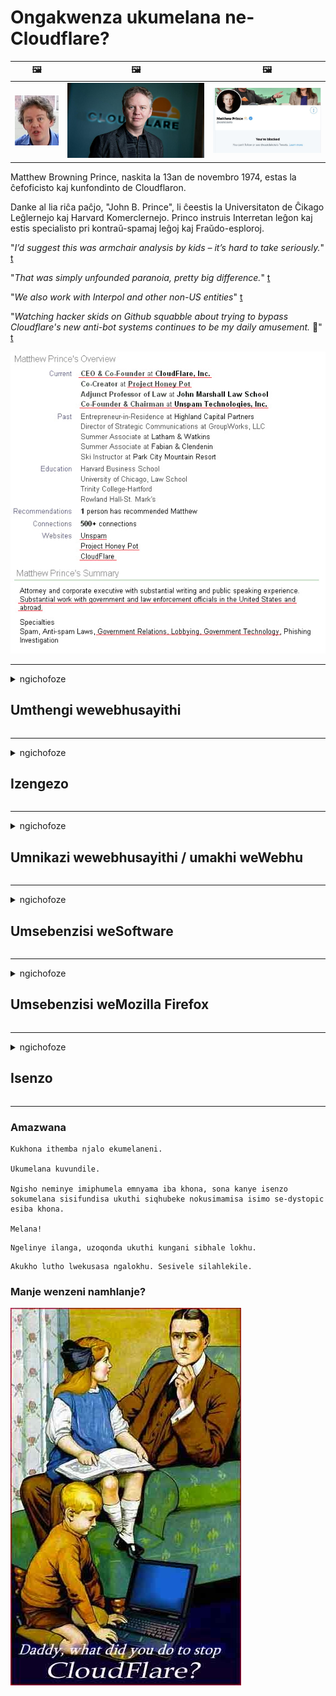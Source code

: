 # Ongakwenza ukumelana ne-Cloudflare?

| 🖼 | 🖼 | 🖼 |
| --- | --- | --- |
| ![](../image/matthew_prince_teen.jpg) | ![](../image/matthew_prince.jpg) | ![](../image/blockedbymatthewprince.jpg) |


Matthew Browning Prince, naskita la 13an de novembro 1974, estas la ĉefoficisto kaj kunfondinto de Cloudflaron.

Danke al lia riĉa paĉjo, "John B. Prince", li ĉeestis la Universitaton de Ĉikago Leĝlernejo kaj Harvard Komerclernejo.
Princo instruis Interretan leĝon kaj estis specialisto pri kontraŭ-spamaj leĝoj kaj Fraŭdo-esploroj.


"*I’d suggest this was armchair analysis by kids – it’s hard to take seriously.*" [t](https://www.theguardian.com/technology/2015/nov/19/cloudflare-accused-by-anonymous-helping-isis)

"*That was simply unfounded paranoia, pretty big difference.*"  [t](https://twitter.com/xxdesmus/status/992757936123359233)

"*We also work with Interpol and other non-US entities*" [t](https://twitter.com/eastdakota/status/1203028504184360960)

"*Watching hacker skids on Github squabble about trying to bypass Cloudflare's new anti-bot systems continues to be my daily amusement.* 🍿" [t](https://twitter.com/eastdakota/status/1273277839102656515)


![](../image/whoismp.jpg)

---


<details>
<summary>ngichofoze

## Umthengi wewebhusayithi
</summary>


- Uma iwebhusayithi oyithandayo isebenzisa i-Cloudflare, batshele ukuthi bangasebenzisi i-Cloudflare.
  - Ukukhala ezinkundleni zokuxhumana ezifana neFacebook, iReddit, iTwitter noma iMastodon akwenzi mehluko. [Izenzo zikhulu kakhulu kunama-hashtag.](https://twitter.com/phyzonloop/status/1274132092490862594)
  - Zama ukuxhumana nomnikazi wewebhusayithi uma ufuna ukuzenza ube wusizo.

[Kusho uCloudflare](https://github.com/Eloston/ungoogled-chromium/issues/783):
```
Sincoma ukuthi uxhumane nabaphathi ngezinsizakalo ezithile noma amasayithi ongena enkingeni ngawo futhi wabelane ngolwazi lwakho.
```

[Uma ungayiceli, umnikazi wewebhusayithi akayazi le nkinga.](../PEOPLE.md)

![](../image/liberapay.jpg)

[Isibonelo esiphumelelayo](https://counterpartytalk.org/t/turn-off-cloudflare-on-counterparty-co-plz/164/5).<br>
Unenkinga? [Phakamisa izwi lakho manje.](https://github.com/maraoz/maraoz.github.io/issues/1) Isibonelo esingezansi.

```
Usiza nje ukubhekwa kwezinkampani nokubhekwa kwabantu abaningi.
http://crimeflare.eu.org
```

```
Ikhasi lakho le-web lisensimini yangasese ehlukumeza ngasese i-CloudFlare.
http://crimeflare.eu.org
```

- Zinike isikhathi sokufunda inqubomgomo yobumfihlo yewebhusayithi.
  - uma iwebhusayithi ingemuva kweCloudflare noma iwebhusayithi isebenzisa izinsizakalo ezixhunywe ku-Cloudflare.

Kumele ichaze ukuthi yini i- "Cloudflare", bese icela imvume yokwabelana ngemininingwane yakho ne-Cloudflare. Ukwehluleka ukwenza lokho kuzoholela ekwephuleni ukwethembana futhi newebhusayithi okukhulunywa ngayo kufanele igwenywe.

[Isibonelo esamukelekile senqubomgomo yobumfihlo silapha](https://archive.is/bDlTz) ("Subprocessors" > "Entity Name")

```
Ngifunde inqubomgomo yakho yobumfihlo futhi angilitholi igama elithi Cloudflare.
Ngiyenqaba ukwaba idatha nawe uma uqhubeka nokuphakela idatha yami kuCloudflare.
http://crimeflare.eu.org
```

Lesi yisibonelo senqubomgomo yobumfihlo engenalo igama elithi Cloudflare.
[Liberland Jobs](https://archive.is/daKIr) [privacy policy](https://docsend.com/view/feiwyte):

![](../image/cfwontobey.jpg)

ICloudflare inenqubomgomo yayo yobumfihlo.
[I-Cloudflare ithanda abantu abenza ama-doxing.](https://www.reddit.com/r/GamerGhazi/comments/2s64fe/be_wary_reporting_to_cloudflare/)

Nasi isibonelo esihle sefomu lokubhalisa lewebhusayithi.
I-AFAIK, iwebhusayithi zero yenza lokhu. Ingabe uzobethemba?

```
Ngokuchofoza "Bhalisela i-XYZ", uyavumelana nemigomo yethu yesevisi nesitatimende sobumfihlo.
Uyavuma futhi ukwaba idatha yakho ne-Cloudflare futhi uyavuma nesitatimende sobumfihlo se-cloudflare.
Uma i-Cloudflare ivuza imininingwane yakho noma ingakuvumeli ukuthi uxhume kumaseva ethu, akulona iphutha lethu. [*]

[ Bhalisela ] [ angivumi ]
```
[*] [PEOPLE.md](../PEOPLE.md)


- Zama ukungasebenzisi insizakalo yabo. Khumbula ukuthi ubukwa yi-Cloudflare.
  - ["I'm in your TLS, sniffin' your passworz"](../image/iminurtls.jpg)

- Sesha enye iwebhusayithi. Kunezinye izindlela nethuba kwi-intanethi!

- Kholisa abangane bakho ukuthi basebenzise iTor nsuku zonke.
  - Ukungaziwa kufanele kube yindinganiso ye-intanethi evulekile!
  - [Qaphela ukuthi iphrojekthi yeTor ayithandi le phrojekthi.](../HISTORY.md)

</details>

------

<details>
<summary>ngichofoze

## Izengezo
</summary>

- Uma isiphequluli sakho kuyiFirefox, iTrows Browser, noma i-Ungoogled Chromium isebenzisa eyodwa yalezi ezingezo ezingezansi.
  - Uma ufuna ukufaka esinye isengezo esisha buza ngakho kuqala.


| Igama | Unjiniyela | Ukusekela | Ingavimba | Ungazisa | Chrome |
| -------- | -------- | -------- | -------- | -------- | -------- |
| [Bloku Cloudflaron MITM-Atakon](../subfiles/about.bcma.md) | #Addon | [ ? ](http://crimeflare.eu.org/) | **Yebo**     | **Yebo**     |  **Yebo** |
| [Ĉu ligoj estas vundeblaj al MITM-atako?](../subfiles/about.ismm.md) | #Addon | [ ? ](http://crimeflare.eu.org/) | Cha     | **Yebo**     |  **Yebo** |
| [Ĉu ĉi tiuj ligoj blokos Tor-uzanton?](../subfiles/about.isat.md) | #Addon | [ ? ](http://crimeflare.eu.org/) | Cha     | **Yebo**     |  **Yebo** |
| [Block Cloudflare MITM Attack](https://trac.torproject.org/projects/tor/attachment/ticket/24351/block_cloudflare_mitm_attack-1.0.14.1-an%2Bfx.xpi)<br>[**DELETED BY TOR PROJECT**](../HISTORY.md) | nullius | [ ? ](../tool/block_cloudflare_mitm_fx), [Link](http://crimeflare.eu.org/) | **Yebo**     | **Yebo**     |  Cha |
| [TPRB](http://sw.nnpaefp7pkadbxxkhz2agtbv2a4g5sgo2fbmv3i7czaua354334uqqad.onion/) | Sw | [ ? ](http://sw.nnpaefp7pkadbxxkhz2agtbv2a4g5sgo2fbmv3i7czaua354334uqqad.onion/) | **Yebo**     | **Yebo**     |  Cha |
| [Detect Cloudflare](https://addons.mozilla.org/en-US/firefox/addon/detect-cloudflare/) | Frank Otto | [ ? ](https://github.com/traktofon/cf-detect) | Cha     | **Yebo**     |  Cha |
| [True Sight](https://addons.mozilla.org/en-US/firefox/addon/detect-cloudflare-plus/) | claustromaniac | [ ? ](https://github.com/claustromaniac/detect-cloudflare-plus) | Cha     | **Yebo**     |  Cha |
| [Which Cloudflare datacenter am I visiting?](https://addons.mozilla.org/en-US/firefox/addon/cf-pop/) | 依云 | [ ? ](https://github.com/lilydjwg/cf-pop) | Cha     | **Yebo**     |  Cha |


- "Ama-Decentraleyes" angamisa ukuxhumeka ku- "CDNJS (Cloudflare)".
  - Ivimbela izicelo eziningi ukufinyelela amanethiwekhi, futhi isebenza amafayela endawo ukugcina amasayithi angaqhekezi.
  - Kuphendule unjiniyela: "[very concerning indeed](https://github.com/Synzvato/decentraleyes/issues/236#issuecomment-352049501)", "[widespread usage severely centralizes the web](https://github.com/Synzvato/decentraleyes/issues/251#issuecomment-366752049)"

- [Futhi ungasusa noma ungasethembi isitifiketi se-Cloudflare ku-Certificate Authority (CA) yakho.](https://www.ssl.com/how-to/remove-root-certificate-firefox/)

</details>

------

<details>
<summary>ngichofoze

## Umnikazi wewebhusayithi / umakhi weWebhu
</summary>


![](../image/word_cloudflarefree.jpg)

- Ungasebenzisi isisombululo se-Cloudflare, Isikhathi.
  - Ungenza okungcono kunalokho, akunjalo? [Nakhu ukuthi ungakususa kanjani okubhaliselwe kwe-Cloudflare, izinhlelo, izizinda, noma ama-akhawunti.](https://support.cloudflare.com/hc/en-us/articles/200167776-Removing-subscriptions-plans-domains-or-accounts)

| 🖼 | 🖼 |
| --- | --- |
| ![](../image/htmlalertcloudflare.jpg) | ![](../image/htmlalertcloudflare2.jpg) |

- Ufuna amakhasimende amaningi? Uyakwazi okufanele ukwenze. Ukusikisela "kungaphezulu komugqa".
  - [Sawubona, ubhale ukuthi "Sithatha ubumfihlo bakho ngokungathi sína" kepha ngithole "Iphutha 403 Ummeleli Ongaziwa Ongavunyelwe Ongavunyelwe".](https://it.slashdot.org/story/19/02/19/0033255/stop-saying-we-take-your-privacy-and-security-seriously) Kungani uvimba iTor Or VPN? Futhi kungani uvimba ama-imeyili wesikhashana?

![](../image/anonexist.jpg)

- Ukusebenzisa i-Cloudflare kuzokwandisa amathuba okuphela. Izivakashi azikwazi ukufinyelela kuwebhusayithi yakho uma iseva yakho iphansi noma i-Cloudflare iphansi.
  - [Ngabe ucabanga ukuthi iCloudflare ayikaze yehle?](https://www.ibtimes.com/cloudflare-down-not-working-sites-producing-504-gateway-timeout-errors-2618008) [Another](https://twitter.com/Jedduff/status/1097875615997399040) [sample](https://twitter.com/search?f=tweets&vertical=default&q=Cloudflare%20is%20having%20problems). [Need more](../PEOPLE.md)?

![](../image/cloudflareinternalerror.jpg)

- Usebenzisa i-Cloudflare ukwenza ummeleli wakho "wensizakalo ye-API", "iseva yokuvuselela isoftware" noma i- "RSS feed" kuzolimaza ikhasimende lakho. Ikhasimende likubizile lathi "Angisakwazi ukusebenzisa i-API yakho", futhi awazi ukuthi kwenzekani. I-Cloudflare ingavimba buthule ikhasimende lakho buthule. Ngabe ucabanga ukuthi kulungile?
  - Kunamakhasimende amaningi we-RSS reader ne-RSS reader online service. Kungani ushicilela okuphakelayo kwe-RSS uma ungavumeli abantu ukuthi babhalise?

![](../image/rssfeedovercf.jpg)

- Udinga isitifiketi se-HTTPS? Sebenzisa "Masibethele" noma vele uyithenge enkampanini ye-CA.

- Udinga iseva ye-DNS? Awukwazi ukusetha iseva yakho? Kanjani ngabo: [Hurricane Electric Free DNS](https://dns.he.net/), [Dyn.com](https://dyn.com/dns/), [1984 Hosting](https://www.1984hosting.com/), [Afraid.Org (Umlawuli susa i-akhawunti yakho uma usebenzisa i-TOR)](https://freedns.afraid.org/)
  - [Alternativoj al DNS](../subfiles/alternative/domaindns.md)

- Ufuna insizakalo yokubamba? Mahhala kuphela? Kanjani ngabo: [Onion Service](http://vww6ybal4bd7szmgncyruucpgfkqahzddi37ktceo3ah7ngmcopnpyyd.onion/en/security/network-security/tor/onionservices-best-practices), [Free Web Hosting Area](https://freewha.com/), [Autistici/Inventati Web Site Hosting](https://www.autinv5q6en4gpf4.onion/services/website), [Github Pages](https://pages.github.com/), [Surge](https://surge.sh/)
  - [Ezinye izindlela zokusebenzisa i-Cloudflare](../subfiles/alternative/cloudflare.md)

- Ingabe usebenzisa i- "cloudflare-ipfs.com"? [Uyazi ukuthi i-Cloudflare IPFS ayilungile?](../PEOPLE.md)

- Faka i-Web Application Firewall efana ne-OWASP neFail2Ban kuseva yakho bese uyilungiselela kahle.
  - Ukuvimba iTor akusona isixazululo. Musa ukujezisa wonke umuntu ngenxa yabasebenzisi abancane ababi.

- Qondisa kabusha noma uvimbele abasebenzisi be- "Cloudflare Warp" ekufinyeleleni kuwebhusayithi yakho. Futhi nikeza isizathu uma ukwazi.

> Uhlu lwe-IP: "[Amabanga we-IP wamanje we-Cloudflare](cloudflare_inc/)"

> A: Vimba nje

```
server {
...
deny 173.245.48.0/20;
deny 103.21.244.0/22;
deny 103.22.200.0/22;
deny 103.31.4.0/22;
deny 141.101.64.0/18;
deny 108.162.192.0/18;
deny 190.93.240.0/20;
deny 188.114.96.0/20;
deny 197.234.240.0/22;
deny 198.41.128.0/17;
deny 162.158.0.0/15;
deny 104.16.0.0/12;
deny 172.64.0.0/13;
deny 131.0.72.0/22;
deny 2400:cb00::/32;
deny 2606:4700::/32;
deny 2803:f800::/32;
deny 2405:b500::/32;
deny 2405:8100::/32;
deny 2a06:98c0::/29;
deny 2c0f:f248::/32;
...
}
```

> B: Qondisa kabusha ekhasini lezexwayiso

```
http {
...
geo $iscf {
default 0;
173.245.48.0/20 1;
103.21.244.0/22 1;
103.22.200.0/22 1;
103.31.4.0/22 1;
141.101.64.0/18 1;
108.162.192.0/18 1;
190.93.240.0/20 1;
188.114.96.0/20 1;
197.234.240.0/22 1;
198.41.128.0/17 1;
162.158.0.0/15 1;
104.16.0.0/12 1;
172.64.0.0/13 1;
131.0.72.0/22 1;
2400:cb00::/32 1;
2606:4700::/32 1;
2803:f800::/32 1;
2405:b500::/32 1;
2405:8100::/32 1;
2a06:98c0::/29 1;
2c0f:f248::/32 1;
}
...
}

server {
...
if ($iscf) {rewrite ^ https://example.com/cfwsorry.php;}
...
}

<?php
header('HTTP/1.1 406 Not Acceptable');
echo <<<CLOUDFLARED
Thank you for visiting ourwebsite.com!<br />
We are sorry, but we can't serve you because your connection is being intercepted by Cloudflare.<br />
Please read http://crimeflare.eu.org for more information.<br />
CLOUDFLARED;
die();
```

- Setha i-Tor Onion Service noma i-I2P insite uma ukholelwa kwinkululeko futhi wamukela abasebenzisi abangaziwa.

- Cela izeluleko kwabanye o-opharetha be-Clearnet / Tor futhi wenze abangane abangaziwa!

</details>

------

<details>
<summary>ngichofoze

## Umsebenzisi weSoftware
</summary>


- I-Discord isebenzisa i-CloudFlare. Ezinye izindlela? Sincoma [**Briar** (Android)](https://f-droid.org/en/packages/org.briarproject.briar.android/), [Ricochet (PC)](https://ricochet.im/), [Tox + Tor (Android/PC)](https://tox.chat/download.html)
  - I-Briar ifaka i-Tor daemon ngakho-ke akudingeki ukuthi ufake i-Orbot.
  - Abathuthukisi be-Qwtch, Ubumfihlo Ovulekile, kususwe iphrojekthi ye-stop_cloudflare kwisevisi yabo ye-git ngaphandle kwesaziso.

- Uma usebenzisa i-Debian GNU / Linux, noma okunye okuphuma kukho, bhalisa: [bug #831835](https://bugs.debian.org/cgi-bin/bugreport.cgi?bug=831835). Futhi uma ukwazi, siza ukuqinisekisa isihenqo, futhi usize umlondolozi afinyelele esiphethweni esifanele sokuthi kufanele samukelwe yini.

- Ngaso sonke isikhathi ncoma lezi ziphequluli.

| Igama | Unjiniyela | Ukusekela | Beka amazwana |
| -------- | -------- | -------- | -------- |
| [Ungoogled-Chromium](https://ungoogled-software.github.io/ungoogled-chromium-binaries/) | Eloston | [ ? ](https://github.com/Eloston/ungoogled-chromium) | PC (Win, Mac, Linux)  _!Tor_ |
| [Bromite](https://www.bromite.org/fdroid) | Bromite | [ ? ](https://github.com/bromite/bromite/issues) | Android  _!Tor_ |
| [Tor Browser](https://www.torproject.org/download/) | Tor Project | [ ? ](https://support.torproject.org/) | PC (Win, Mac, Linux)  _Tor_|
| [Tor Browser Android](https://www.torproject.org/download/) | Tor Project | [ ? ](https://support.torproject.org/) | Android  _Tor_|
| [Onion Browser](https://itunes.apple.com/us/app/onion-browser/id519296448?mt=8) | Mike Tigas | [ ? ](https://github.com/OnionBrowser/OnionBrowser/issues) | Apple iOS  _Tor_|
| [GNU/Icecat](https://www.gnu.org/software/gnuzilla/) | GNU | [ ? ](https://www.gnu.org/software/gnuzilla/) | PC (Linux) |
| [IceCatMobile](https://f-droid.org/en/packages/org.gnu.icecat/) | GNU | [ ? ](https://lists.gnu.org/mailman/listinfo/bug-gnuzilla) | Android |
| [Iridium Browser](https://iridiumbrowser.de/about/) | Iridium | [ ? ](https://github.com/iridium-browser/iridium-browser/) | PC (Win, Mac, Linux, OpenBSD) |


Ubumfihlo besinye isoftware abuphelele. Lokhu akusho ukuthi isiphequluli se-Tor "siphelele".
Akukho okuphephile okungu-100% noma okungu-100% kwi-inthanethi nakubuchwepheshe.

- Awufuni ukusebenzisa iTor? Ungasebenzisa noma isiphi isiphequluli ngeTor daemon.
  - [Qaphela ukuthi iphrojekthi yeTor ayikuthandi lokhu.](https://support.torproject.org/tbb/tbb-9/) Sebenzisa i-Tor Browser uma ukwazi ukwenza kanjalo.
- [Ungayisebenzisa kanjani i-Chromium nge-Tor](../subfiles/chromium_tor.md)


Masikhulume ngobumfihlo besinye isoftware.

- [Uma udinga ngempela ukusebenzisa iFirefox, khetha u- "Firefox ESR".](https://www.mozilla.org/en-US/firefox/organizations/)
  - [IFirefox - I-Spyware Watchdog](https://spyware.neocities.org/articles/firefox.html)
  - [IFirefox iyayilahla inkululeko yokukhuluma, iyayinqabela inkulumo ekhululekile](https://web.archive.org/web/20200423010026/https://reclaimthenet.org/firefox-rejects-free-speech-bans-free-speech-commenting-plugin-dissenter-from-its-extensions-gallery/)
  - ["Amavoti aphansi ayi-100. Kubukeka sengathi ucela inkampani yesoftware ukuthi inamathele ku ... isoftware imane kakhulu kulezi zinsuku."](https://old.reddit.com/r/firefox/comments/gutdiw/weve_got_work_to_do_the_mozilla_blog/fslbbb6/)
  - [Uh, kungani iFirefox ingikhombisa izixhumanisi ezixhasiwe kubha yami ye-URL?](https://www.reddit.com/r/firefox/comments/jybx2w/uh_why_is_firefox_showing_me_sponsored_links_in/)
  - [IMozilla - uDeveli Omuntu](https://digdeeper.neocities.org/ghost/mozilla.html)

- [Khumbula, iMozilla isebenzisa insiza ye-Cloudflare.](https://www.robtex.com/dns-lookup/www.mozilla.org) [Basebenzisa futhi insizakalo ye-Cloudflare's DNS kumkhiqizo wabo.](https://www.theregister.co.uk/2018/03/21/mozilla_testing_dns_encryption/)

- [IMozilla inqabe ngokusemthethweni leli thikithi.](https://bugzilla.mozilla.org/show_bug.cgi?id=1426618)

- [IFirefox Focus ihlaya.](https://github.com/mozilla-mobile/focus-android/issues/1743) [Bathembise ukucisha i-telemetry kodwa bayishintsha.](https://github.com/mozilla-mobile/focus-android/issues/4210)

- [Umthuthukisi wePaleMoon / Basilisk uthanda iCloudflare.](https://github.com/mozilla-mobile/focus-android/issues/1743#issuecomment-345993097)
  - [IPale Moon's Archive Server ingene ngokugqekeza futhi isabalalise i-malware izinyanga eziyi-18](https://www.reddit.com/r/privacytoolsIO/comments/cc808y/pale_moons_archive_server_hacked_and_spread/)
  - Uyabazonda nabasebenzisi beTor - "[Makube nobutha maqondana noTor. Ngicabanga ukuthi amasayithi amaningi kufanele abe nobutha maqondana noTor uma kubhekwa isici salo sokuhlukumeza esiphakeme kakhulu.](https://github.com/yacy/yacy_search_server/issues/314#issuecomment-565932097)"

- [I-Waterfox inenkinga enkulu "yezingcingo zasekhaya"](https://spyware.neocities.org/articles/waterfox.html)

- [I-Google Chrome iyinhloli.](https://www.gnu.org/proprietary/malware-google.en.html)
  - [I-Google iphrinta umsebenzi wakho.](https://spyware.neocities.org/articles/chrome.html)

- [I-SRWare Iron yenza amafoni amaningi kakhulu ukuxhumana ekhaya.](https://spyware.neocities.org/articles/iron.html) Iphinde ixhumeke kuzizinda ze-google.

- [Isigcini seBrave Browser whitelist Facebook / Twitter trackers.](https://www.bleepingcomputer.com/news/security/facebook-twitter-trackers-whitelisted-by-brave-browser/)
  - [Nazi ezinye izingqinamba.](https://spyware.neocities.org/articles/brave.html)
  - [ubunikazi bokuhambisana kwe-binance](https://twitter.com/cryptonator1337/status/1269594587716374528)

- [IMicrosoft Edge ivumela iFacebook ukuthi isebenzise iFlash code ngemuva kwabasebenzisi.](https://www.zdnet.com/article/microsoft-edge-lets-facebook-run-flash-code-behind-users-backs/)

- [UVivaldi akabuhloniphi ubumfihlo bakho.](https://spyware.neocities.org/articles/vivaldi.html)

- [Izinga le-spyware le-Opera: Kuphezulu kakhulu](https://spyware.neocities.org/articles/opera.html)

- Apple iOS: [Akufanele usebenzise i-iOS nhlobo, ikakhulukazi ngoba iyi-malware.](https://www.gnu.org/proprietary/malware-apple.html)

Ngakho-ke sincoma itafula elingenhla kuphela. Akukho okunye.

</details>

------

<details>
<summary>ngichofoze

## Umsebenzisi weMozilla Firefox
</summary>


- I- "Firefox Nightly" izothumela imininingwane yezinga lokususa iphutha kumaseva eMozilla ngaphandle kwendlela yokuphuma.
  - [Amaseva eMozilla akhazimula nge-Cloudflare](https://www.digwebinterface.com/?hostnames=www.mozilla.org%0D%0Amozilla.cloudflare-dns.com&type=&ns=resolver&useresolver=8.8.4.4&nameservers=)

- Kungenzeka kuvinjelwe iFirefox ukuxhuma kumaseva eMozilla.
  - [Umhlahlandlela wezifanekiso zenqubomgomo kaMozilla](https://github.com/mozilla/policy-templates/blob/master/README.md)
  - Hlala wazi ukuthi lobu buqili bungayeka ukusebenza kunguqulo yakamuva ngoba iMozilla ithanda ukuzenza mhlophe.
  - Sebenzisa isihlungi se-firewall ne-DNS ukuvimba ngokuphelele.

"`/distribution/policies.json`"

>     "WebsiteFilter": {
> 		"Block": [
> 		"*://*.mozilla.com/*",
> 		"*://*.mozilla.net/*",
> 		"*://*.mozilla.org/*",
> 		"*://webcompat.com/*",
> 		"*://*.firefox.com/*",
> 		"*://*.thunderbird.net/*",
> 		"*://*.cloudflare.com/*"
> 		]
>     },


- ~~Bika isiphazamisi ku-tracker ye-mozilla, ubatshele ukuthi bangasebenzisi i-Cloudflare.~~ Kube khona umbiko wesiphazamisi ku-bugzilla. Abantu abaningi bathumele ukukhathazeka kwabo, kepha isiphazamisi sifihliwe ngumlawuli ku-2018.

- Ungakhubaza i-DoH kuFirefox.
  - [Shintsha umhlinzeki we-DNS ozenzakalelayo we-firefox](../subfiles/change-firefox-dns.md)

![](../image/firefoxdns.jpg)

- [Uma ungathanda ukusebenzisa i-non-ISP DNS, cabanga ukusebenzisa insiza ye-OpenNIC Tier2 DNS noma yiziphi izinsizakalo ezingezona eze-Cloudflare DNS.](https://wiki.opennic.org/start)
![](../image/opennic.jpg)
  - Vimba i-Cloudflare nge-DNS. [Crimeflare DNS](../subfiles/service.publicdns.md)

- Ungasebenzisa iTor njengesisombululo se-DNS. [Uma ungeyena uchwepheshe weTor, buza umbuzo lapha.](https://tor.stackexchange.com/)

> **Kanjani?**
> 1. Landa iTor bese uyifaka kukhompyutha yakho.
> 2. Faka lo mugqa kufayela le- "torrc".
> DNSPort 127.0.0.1:53
> 3. Qala kabusha iTor.
> 4. Setha iseva ye-DNS yekhompyutha yakho ibe yi- "127.0.0.1".

</details>

------

<details>
<summary>ngichofoze

## Isenzo
</summary>


- Tshela abanye abaseduze kwakho ngobungozi be-Cloudflare.

- [Siza ukuthuthukisa lokhu kugcinwa.](http://crimeflare.eu.org)
  - Kokubili uhlu, izimpikiswano eziphikisana nalo nemininingwane.

- [Bhala futhi wenze esidlangalaleni lapho izinto zingahambi kahle khona nge-Cloudflare (nezinkampani ezifanayo), uqiniseke ukuthi uyasho leli khosombe lapho wenza kanjalo](http://crimeflare.eu.org) :)

- Thola abantu abaningi abasebenzisa iTor ngokwakhona ukuze bakwazi ukuzwa iwebhu ngokombono wezingxenye ezahlukahlukene zomhlaba.

- Qalisa amaqembu, ezinkundleni zokuxhumana nasemeatpace, okunikezelwe ukukhulula umhlaba kusuka eCloudflare.

- Lapho kufanele khona, xhumanisa nala maqembu akule ndawo yokugcina - lokhu kungaba yindawo yokuxhumanisa ukusebenza ngokubambisana njengamaqembu.

- [Qala ihhoko elinganikeza okunye okunenjongo okungeyona yenkampani ku-Cloudflare.](../subfiles/alternative/cloudflare.md)

- Sazise nganoma iziphi ezinye izindlela zokusiza okungenani ukuhlinzeka ngokuzivikela okungamatshe amaningi ku-Cloudflare.

- Uma uyikhasimende le-Cloudflare, setha izilungiselelo zakho zobumfihlo, bese ulinda ukuthi bazephule.
  - [Bese uwaletha ngaphansi kwamacala okwephula ubumfihlo ogaxekile / wobumfihlo.](https://twitter.com/thexpaw/status/1108424723233419264)

- Uma use-United States of America futhi iwebhusayithi okukhulunywa ngayo yibhange noma i-accountant, zama ukuletha ingcindezi yezomthetho ngaphansi kwe-Gramm – Leach – Bliley Act, noma abaseMelika abane-DIsabilities Act bese ubika kithi ukuthi ufinyelela kude kangakanani .

- Uma ngabe iwebhusayithi iyisiza sikahulumeni, zama ukuletha ingcindezi yezomthetho ngaphansi kokuchitshiyelwa kokuqala komthethosisekelo wase-US.

- Uma uyisakhamuzi se-EU, xhumana newebhusayithi ukuthumela imininingwane yakho yangasese ngaphansi koMthethonqubo Wokuvikelwa Kwemininingwane Jikelele. Uma benqaba ukukunikeza imininingwane yakho, lokho kungukwephula umthetho.

- Izinkampani ezithi zinikeza usizo kuwebhusayithi yazo zama ukuzibika "njengokukhangisa okungelona iqiniso" ezinhlanganweni zokuvikela abathengi kanye ne-BBB. Amawebhusayithi e-Cloudflare asetshenziswa amaseva we-Cloudflare.

- [I-ITU iphakamisa ngokwesimo sase-US ukuthi i-Cloudflare isiqala ukuba mkhulu ngokwanele ukuthi umthetho we-antitrust ungabekwa phezu kwabo.](https://www.itu.int/en/ITU-T/Workshops-and-Seminars/20181218/Documents/Geoff_Huston_Presentation.pdf)

- Kucatshangwa ukuthi inguqulo 4 ye-GNU GPL ingafaka umbandela ophikisana nokugcina ikhodi yomthombo ngemuva kwensizakalo enjalo, edinga zonke izinhlelo ze-GPLv4 nezinhlelo zakamuva ukuthi okungenani ikhodi yomthombo ifinyeleleke ngendlela engenabandlululo kubasebenzisi beTor.

- [Se vi uzas Mastodon bonvolu sekvi la konton Mitigator](../subfiles/service.altlink.md).

</details>

------

### Amazwana

```
Kukhona ithemba njalo ekumelaneni.

Ukumelana kuvundile.

Ngisho neminye imiphumela emnyama iba khona, sona kanye isenzo sokumelana sisifundisa ukuthi siqhubeke nokusimamisa isimo se-dystopic esiba khona.

Melana!
```

```
Ngelinye ilanga, uzoqonda ukuthi kungani sibhale lokhu.
```

```
Akukho lutho lwekusasa ngalokhu. Sesivele silahlekile.
```

### Manje wenzeni namhlanje?


![](../image/stopcf.jpg)
